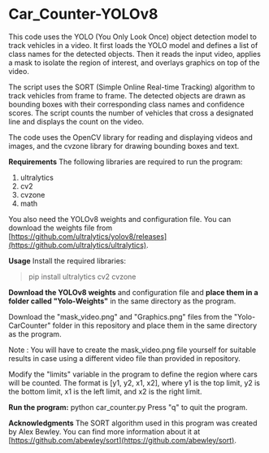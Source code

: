 # Car_Counter-YOLOv8
This code uses the YOLO (You Only Look Once) object detection model to track vehicles in a video. It first loads the YOLO model and defines a list of class names for the detected objects. Then it reads the input video, applies a mask to isolate the region of interest, and overlays graphics on top of the video.

The script uses the SORT (Simple Online Real-time Tracking) algorithm to track vehicles from frame to frame. The detected objects are drawn as bounding boxes with their corresponding class names and confidence scores. The script counts the number of vehicles that cross a designated line and displays the count on the video.

The code uses the OpenCV library for reading and displaying videos and images, and the cvzone library for drawing bounding boxes and text.

**Requirements**
The following libraries are required to run the program:
1. ultralytics
2. cv2
3. cvzone
4. math

You also need the YOLOv8 weights and configuration file. You can download the weights file from [https://github.com/ultralytics/yolov8/releases](https://github.com/ultralytics/ultralytics).

**Usage**
Install the required libraries:
 > pip install ultralytics cv2 cvzone
 
**Download the YOLOv8 weights** and configuration file and **place them in a folder called "Yolo-Weights"** in the same directory as the program.

Download the "mask_video.png" and "Graphics.png" files from the "Yolo-CarCounter" folder in this repository and place them in the same directory as the program.

Note : You will have to create the mask_video.png file yourself for suitable results in case using a different video file than provided in repository.

Modify the "limits" variable in the program to define the region where cars will be counted. The format is [y1, y2, x1, x2], where y1 is the top limit, y2 is the bottom limit, x1 is the left limit, and x2 is the right limit.

**Run the program:**
python car_counter.py
Press "q" to quit the program.

**Acknowledgments**
The SORT algorithm used in this program was created by Alex Bewley. You can find more information about it at [https://github.com/abewley/sort](https://github.com/abewley/sort).
